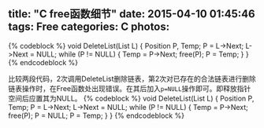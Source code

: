 title: "C free函数细节"
date: 2015-04-10 01:45:46
tags: Free
categories: C
photos: 
---
{% codeblock %}
void DeleteList(List L)
{
	Position P, Temp;
	P = L->Next;
	L->Next = NULL;
	while (P != NULL)
	{
		Temp = P->Next;
		free(P);
		P = Temp;
	}
}
{% endcodeblock %}
<!--more-->
比较两段代码，2次调用DeleteList删除链表，第2次对已存在的合法链表进行删除链表操作时，在Free函数处出现错误。在其后加入`p=NULL`操作即可。即释放指针空间后应置其为NULL。
{% codeblock %}
void DeleteList(List L)
{
	Position P, Temp;
	P = L->Next;
	L->Next = NULL;
	while (P != NULL)
	{
		Temp = P->Next;
		free(P);
		P = NULL;
		P = Temp;
	}
}
{% endcodeblock %}